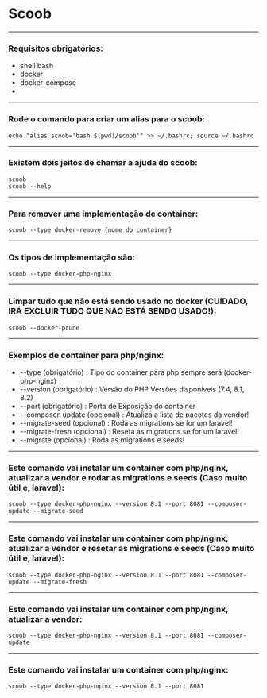 # Scoob

---

### Requisitos obrigatórios:
- shell bash
- docker
- docker-compose
- 
---

### Rode o comando para criar um alias para o scoob: 
```
echo "alias scoob='bash $(pwd)/scoob'" >> ~/.bashrc; source ~/.bashrc
```
---

### Existem dois jeitos de chamar a ajuda do scoob:
```
scoob
scoob --help
```
---

### Para remover uma implementação de container:
```
scoob --type docker-remove {nome do container}
```
---

### Os tipos de implementação são:
```
scoob --type docker-php-nginx
```
---

### Limpar tudo que não está sendo usado no docker (CUIDADO, IRÁ EXCLUIR TUDO QUE NÃO ESTÁ SENDO USADO!):
```
scoob --docker-prune
```
---

### Exemplos de container para php/nginx:
- --type                (obrigatório) : Tipo do container para php sempre será (docker-php-nginx)
- --version             (obrigatório) : Versão do PHP Versões disponíveis (7.4, 8.1, 8.2)
- --port                (obrigatório) : Porta de Exposição do container
- --composer-update        (opcional) : Atualiza a lista de pacotes da vendor!
- --migrate-seed           (opcional) : Roda as migrations se for um laravel! 
- --migrate-fresh          (opcional) : Reseta as migrations se for um laravel! 
- --migrate                (opcional) : Roda as migrations e seeds!

---
### Este comando vai instalar um container com php/nginx, atualizar a vendor e rodar as migrations e seeds (Caso muito útil e, laravel):
```
scoob --type docker-php-nginx --version 8.1 --port 8081 --composer-update --migrate-seed
```

---
### Este comando vai instalar um container com php/nginx, atualizar a vendor e resetar as migrations e seeds (Caso muito útil e, laravel):
```
scoob --type docker-php-nginx --version 8.1 --port 8081 --composer-update --migrate-fresh
```

---
### Este comando vai instalar um container com php/nginx, atualizar a vendor:
```
scoob --type docker-php-nginx --version 8.1 --port 8081 --composer-update
```

---
### Este comando vai instalar um container com php/nginx:
```
scoob --type docker-php-nginx --version 8.1 --port 8081
```
